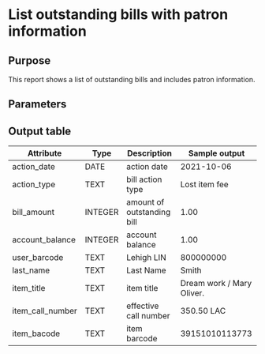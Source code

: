 # List outstanding bills with patron information

## Purpose
This report shows a list of outstanding bills and includes patron information.
## Parameters

## Output table

| Attribute | Type | Description | Sample output |
| --- | --- | --- | --- |
| action_date | DATE | action date | 2021-10-06 |
| action_type | TEXT | bill action type | Lost item fee |
| bill_amount |INTEGER| amount of outstanding bill | 1.00 |
| account_balance |INTEGER | account balance | 1.00 |
| user_barcode | TEXT | Lehigh LIN | 800000000 |
| last_name | TEXT | Last Name | Smith |
| item_title | TEXT | item title | Dream work / Mary Oliver. |
| item_call_number | TEXT | effective call number | 350.50 LAC |
| item_bacode | TEXT | item barcode | 39151010113773 |


